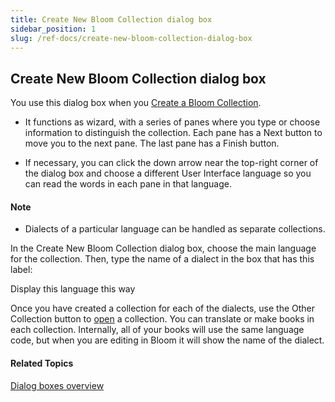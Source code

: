 ```yaml
---
title: Create New Bloom Collection dialog box
sidebar_position: 1
slug: /ref-docs/create-new-bloom-collection-dialog-box
---
```


## Create New Bloom Collection dialog box

You use this dialog box when you [Create a Bloom Collection](../../Tasks/Basic_tasks/Create_a_Bloom_collection.md).

-   It functions as wizard, with a series of panes where you type or choose information to distinguish the collection. Each pane has a Next button to move you to the next pane. The last pane has a Finish button. 
    
-   If necessary, you can click the down arrow near the top-right corner of the dialog box and choose a different User Interface language so you can read the words in each pane in that language.
    

#### Note

-   Dialects of a particular language can be handled as separate collections.
    

In the Create New Bloom Collection dialog box, choose the main language for the collection. Then, type the name of a dialect in the box that has this label:

Display this language this way

Once you have created a collection for each of the dialects, use the Other Collection button to [open](../../Tasks/Basic_tasks/Open_a_collection.md) a collection. You can translate or make books in each collection. Internally, all of your books will use the same language code, but when you are editing in Bloom it will show the name of the dialect.

#### Related Topics

[Dialog boxes overview](Dialog_boxes_overview.md)